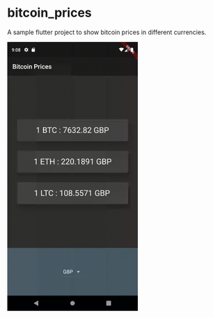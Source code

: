 # bitcoin_prices

A sample flutter project to show bitcoin prices in different currencies.

<img src="https://raw.githubusercontent.com/shahrohan05/FlutterDemos/master/bitcoin_prices/images/final_state.gif" width="300" title="App Screenshot">